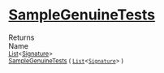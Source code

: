 # [SampleGenuineTests](./Sampler-100663363.md)


Returns<img width=500/>Name
<br>
<sub>[List](https://docs.microsoft.com/en-us/dotnet/api/System.Collections.Generic.List-1)\<[Signature](./../Signature.md)></sub><img width=500/><sub>[SampleGenuineTests](./Sampler-100663363.md) ( [`List`](https://docs.microsoft.com/en-us/dotnet/api/System.Collections.Generic.List-1)\<[`Signature`](./../Signature.md)> )</sub><br>


